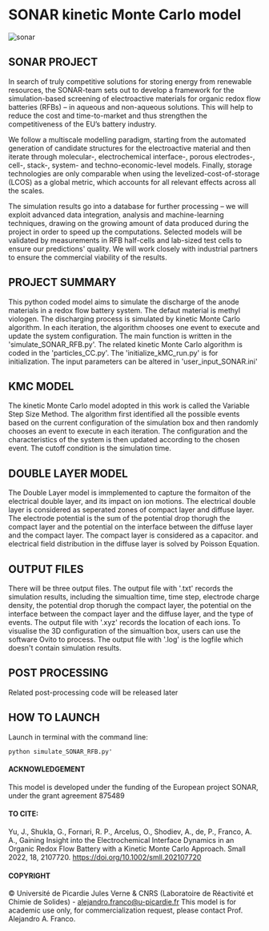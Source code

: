 # SONAR kinetic Monte Carlo model
![sonar](https://user-images.githubusercontent.com/60663976/208126144-5d568843-618f-4a72-9dd7-5c76fc88bc09.png)

## SONAR PROJECT
In search of truly competitive solutions for storing energy from renewable resources, the SONAR-team sets out to develop a framework for the simulation-based screening of electroactive materials for organic redox flow batteries (RFBs) – in aqueous and non-aqueous solutions. This will help to reduce the cost and time-to-market and thus strengthen the competitiveness of the EU’s battery industry.

We follow a multiscale modelling paradigm, starting from the automated generation of candidate structures for the electroactive material and then iterate through molecular-, electrochemical interface-, porous electrodes-, cell-, stack-, system- and techno-economic-level models.
Finally, storage technologies are only comparable when using the levelized-cost-of-storage (LCOS) as a global metric, which accounts for all relevant effects across all the scales.

The simulation results go into a database for further processing – we will exploit advanced data integration, analysis and machine-learning techniques, drawing on the growing amount of data produced during the project in order to speed up the computations.
Selected models will be validated by measurements in RFB half-cells and lab-sized test cells to ensure our predictions' quality. We will work closely with industrial partners to ensure the commercial viability of the results.

## PROJECT SUMMARY
This python coded model aims to simulate the discharge of the anode materials in a redox flow battery system. The defaut material is methyl viologen. 
The discharging process is simulated by kinetic Monte Carlo algorithm. In each iteration, the algorithm chooses one event to execute and update the system configuration.
The main function is written in the 'simulate_SONAR_RFB.py'. The related kinetic Monte Carlo algorithm is coded in the 'particles_CC.py'. 
The 'initialize_kMC_run.py' is for initialization. The input parameters can be altered in 'user_input_SONAR.ini'

## KMC MODEL
The kinetic Monte Carlo model adopted in this work is called the Variable Step Size Method. The algorithm first identified all the possible events based on the current configuration of the simulation box and then randomly chooses an event to execute in each iteration. The configuration and the characteristics of the system is then updated according to the chosen event. The cutoff condition is the simulation time.

## DOUBLE LAYER MODEL
The Double Layer model is immplemented to capture the formaiton of the electrical double layer, and its impact on ion motions. The electrical double layer is considered as seperated zones of compact layer and diffuse layer. The electrode potential is the sum of the potential drop thorugh the compact layer and the potential on the interface between the diffuse layer and the compact layer. The compact layer is considered as a capacitor. and electrical field distribution in the diffuse layer is solved by Poisson Equation.   

## OUTPUT FILES
There will be three output files. 
The output file with '.txt' records the simulation results, including the simualtion time, time step, electrode charge density, the potential drop thorugh the compact layer, the potential on the interface between the compact layer and the diffuse layer, and the type of events.
The output file with '.xyz' records the location of each ions. To visualise the 3D configuration of the simualtion box, users can use the software Ovito to process.
The output file with '.log' is the logfile which doesn't contain simulation results.

## POST PROCESSING
Related post-processing code will be released later

## HOW TO LAUNCH
Launch in terminal with the command line:
```
python simulate_SONAR_RFB.py'
```

#### ACKNOWLEDGEMENT
This model is developed under the funding of the European project SONAR, under the grant agreement 875489

#### TO CITE:
Yu, J., Shukla, G., Fornari, R. P., Arcelus, O., Shodiev, A., de, P., Franco, A. A., 
Gaining Insight into the Electrochemical Interface Dynamics in an Organic Redox Flow Battery with a Kinetic Monte Carlo Approach. 
Small 2022, 18, 2107720. https://doi.org/10.1002/smll.202107720

#### COPYRIGHT
© Université de Picardie Jules Verne & CNRS (Laboratoire de Réactivité et Chimie de Solides) -  <alejandro.franco@u-picardie.fr>
This model is for academic use only, for commercialization request, please contact Prof. Alejandro A. Franco.